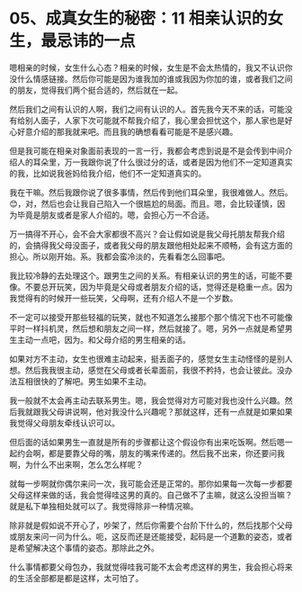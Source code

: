 # 05、成真女生的秘密：11 相亲认识的女生，最忌讳的一点

嗯相亲的时候，女生什么心态？相亲的时候，女生是不会太热情的，我又不认识你没什么情感链接。然后你可能是因为谁我加的谁或我因为你加的谁，或者我们之间的朋友，觉得我们两个挺合适的，然后就在一起。

然后我们之间有认识的人啊，我们之间有认识的人。首先我今天不来的话，可能没有给别人面子，人家下次可能就不帮我介绍了，我心里会担忧这个，那人家也是好心好意介绍的那我就来吧。而且我的确想看看可能是不是感兴趣。

但是我可能在相亲对象面前表现的一言一行，我都会考虑到说是不是会传到中间介绍人的耳朵里，万一我跟你说了什么很过分的话，或者是因为他们不一定知道真实的我，比如说我爸妈给我介绍，他们不一定知道真实的。

我在干嘛。然后我跟你说了很多事情，然后传到他们耳朵里，我很难做人。然后。😊，对，然后也会让我自己陷入一个很尴尬的局面。而且。嗯，会比较谨慎，因为毕竟是朋友或者是家人介绍的。嗯，会担心万一不合适。

万一搞得不开心，会不会大家都很不高兴？会让假如说是我父母托朋友帮我介绍的，会搞得我父母没面子，或者我父母的朋友跟他相处起来不顺畅，会有这方面的担心。所以刚开始。系。我都会蛮冷淡的，先看看怎么回事吧。

我比较冷静的去处理这个。跟男生之间的关系。有相亲认识的男生的话，可能不要像。不要总开玩笑，因为毕竟是父母或者朋友介绍的话，觉得还是稳重一点。因为我觉得有的时候开一些玩笑，父母啊，还有介绍人不是一个岁数。

不一定可以接受开那些轻福的玩笑，就也不知道怎么接那个那个情况下也不可能像平时一样抖机灵，然后想和朋友之间一样，然后就接了。嗯，另外一点就是希望男生主动一点吧，因为。和父母介绍的男生相亲的话。

如果对方不主动，女生也很难主动起来，挺丢面子的，感觉女生主动怪怪的是别人想。然后我我很主动，感觉在父母或者长辈面前，我很不矜持，也会让彼此。没办法互相很快的了解吧。男生如果不主动。

我一般就不太会再主动去联系男生。嗯，我会觉得对方可能对我也没什么兴趣。然后我就跟我父母讲说啊，他对我没什么兴趣呢？那就这样，还有一点就是如果如果我觉得父母朋友牵线认识可以。

但后面的话如果男生一直就是所有的步骤都让这个假设你有出来吃饭啊。然后嗯一起约会啊，都是要靠父母的嘴，朋友的嘴来传递的。然后我不出来，你还要问我啊，为什么不出来啊，怎么怎么样呢？

就每一步啊就你偶尔来问一次，我可能会还是正常的。那你如果每一次每一步都要父母这样来做的话，我会觉得哇这男的真的。自己做不了主嘛，就这么没担当嘛？就是私下单独相处就可以了。我觉得除非一种情况嘛。

除非就是假如说不开心了，吵架了，然后你需要个台阶下什么的，然后找那个父母或朋友来问一问为什么。呃，这反而还是还能接受，起码是一个道歉的姿态，或者是希望解决这个事情的姿态。那除此之外。

什么事情都要父母包办，我就觉得哇我可能不太会考虑这样的男生，我会担心将来的生活全部都是都是这样，太可怕了。

